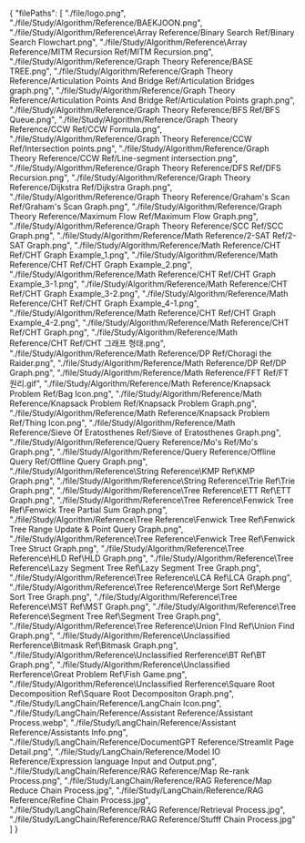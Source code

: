 {
  "filePaths": [
    "./file/logo.png",
    "./file/Study/Algorithm/Reference/BAEKJOON.png",
    "./file/Study/Algorithm/Reference\\Array Reference/Binary Search Ref/Binary Search Flowchart.png",
    "./file/Study/Algorithm/Reference\\Array Reference/MITM Recursion Ref/MITM Recursion.png",
    "./file/Study/Algorithm/Reference/Graph Theory Reference/BASE TREE.png",
    "./file/Study/Algorithm/Reference/Graph Theory Reference/Articulation Points And Bridge Ref/Articulation Bridges graph.png",
    "./file/Study/Algorithm/Reference/Graph Theory Reference/Articulation Points And Bridge Ref/Articulation Points graph.png",
    "./file/Study/Algorithm/Reference/Graph Theory Reference/BFS Ref/BFS Queue.png",
    "./file/Study/Algorithm/Reference/Graph Theory Reference/CCW Ref/CCW Formula.png",
    "./file/Study/Algorithm/Reference/Graph Theory Reference/CCW Ref/Intersection points.png",
    "./file/Study/Algorithm/Reference/Graph Theory Reference/CCW Ref/Line-segment intersection.png",
    "./file/Study/Algorithm/Reference/Graph Theory Reference/DFS Ref/DFS Recursion.png",
    "./file/Study/Algorithm/Reference/Graph Theory Reference/Dijkstra Ref/Dijkstra Graph.png",
    "./file/Study/Algorithm/Reference/Graph Theory Reference/Graham's Scan Ref/Graham's Scan Graph.png",
    "./file/Study/Algorithm/Reference/Graph Theory Reference/Maximum Flow Ref/Maximum Flow Graph.png",
    "./file/Study/Algorithm/Reference/Graph Theory Reference/SCC Ref/SCC Graph.png",
    "./file/Study/Algorithm/Reference/Math Reference/2-SAT Ref/2-SAT Graph.png",
    "./file/Study/Algorithm/Reference/Math Reference/CHT Ref/CHT Graph Example_1.png",
    "./file/Study/Algorithm/Reference/Math Reference/CHT Ref/CHT Graph Example_2.png",
    "./file/Study/Algorithm/Reference/Math Reference/CHT Ref/CHT Graph Example_3-1.png",
    "./file/Study/Algorithm/Reference/Math Reference/CHT Ref/CHT Graph Example_3-2.png",
    "./file/Study/Algorithm/Reference/Math Reference/CHT Ref/CHT Graph Example_4-1.png",
    "./file/Study/Algorithm/Reference/Math Reference/CHT Ref/CHT Graph Example_4-2.png",
    "./file/Study/Algorithm/Reference/Math Reference/CHT Ref/CHT Graph.png",
    "./file/Study/Algorithm/Reference/Math Reference/CHT Ref/CHT 그래프 형태.png",
    "./file/Study/Algorithm/Reference/Math Reference/DP Ref/Choragi the Raider.png",
    "./file/Study/Algorithm/Reference/Math Reference/DP Ref/DP Graph.png",
    "./file/Study/Algorithm/Reference/Math Reference/FFT Ref/FT 원리.gif",
    "./file/Study/Algorithm/Reference/Math Reference/Knapsack Problem Ref/Bag Icon.png",
    "./file/Study/Algorithm/Reference/Math Reference/Knapsack Problem Ref/Knapsack Problem Graph.png",
    "./file/Study/Algorithm/Reference/Math Reference/Knapsack Problem Ref/Thing Icon.png",
    "./file/Study/Algorithm/Reference/Math Reference/Sieve Of Eratosthenes Ref/Sieve of Eratosthenes Graph.png",
    "./file/Study/Algorithm/Reference/Query Reference/Mo's Ref/Mo's Graph.png",
    "./file/Study/Algorithm/Reference/Query Reference/Offline Query Ref/Offline Query Graph.png",
    "./file/Study/Algorithm/Reference\\String Reference\\KMP Ref\\KMP Graph.png",
    "./file/Study/Algorithm/Reference\\String Reference\\Trie Ref\\Trie Graph.png",
    "./file/Study/Algorithm/Reference\\Tree Reference\\ETT Ref\\ETT Graph.png",
    "./file/Study/Algorithm/Reference\\Tree Reference\\Fenwick Tree Ref\\Fenwick Tree Partial Sum Graph.png",
    "./file/Study/Algorithm/Reference\\Tree Reference\\Fenwick Tree Ref\\Fenwick Tree Range Update & Point Query Graph.png",
    "./file/Study/Algorithm/Reference\\Tree Reference\\Fenwick Tree Ref\\Fenwick Tree Struct Graph.png",
    "./file/Study/Algorithm/Reference\\Tree Reference\\HLD Ref\\HLD Graph.png",
    "./file/Study/Algorithm/Reference\\Tree Reference\\Lazy Segment Tree Ref\\Lazy Segment Tree Graph.png",
    "./file/Study/Algorithm/Reference\\Tree Reference\\LCA Ref\\LCA Graph.png",
    "./file/Study/Algorithm/Reference\\Tree Reference\\Merge Sort Ref\\Merge Sort Tree Graph.png",
    "./file/Study/Algorithm/Reference\\Tree Reference\\MST Ref\\MST Graph.png",
    "./file/Study/Algorithm/Reference\\Tree Reference\\Segment Tree Ref\\Segment Tree Graph.png",
    "./file/Study/Algorithm/Reference\\Tree Reference\\Union FInd Ref\\Union Find Graph.png",
    "./file/Study/Algorithm/Reference\\Unclassified Rerference\\Bitmask Ref\\Bitmask Graph.png",
    "./file/Study/Algorithm/Reference\\Unclassified Rerference\\BT Ref\\BT Graph.png",
    "./file/Study/Algorithm/Reference\\Unclassified Rerference\\Great Problem Ref\\Fish Game.png",
    "./file/Study/Algorithm/Reference\\Unclassified Rerference\\Square Root Decomposition Ref\\Square Root Decompositon Graph.png",
    "./file/Study/LangChain/Reference/LangChain Icon.png",
    "./file/Study/LangChain/Reference/Assistant Reference/Assistant Process.webp",
    "./file/Study/LangChain/Reference/Assistant Reference/Assistants Info.png",
    "./file/Study/LangChain/Reference/DocumentGPT Reference/Streamlit Page Detail.png",
    "./file/Study/LangChain/Reference/Model IO Reference/Expression language Input and Output.png",
    "./file/Study/LangChain/Reference/RAG Reference/Map Re-rank Process.png",
    "./file/Study/LangChain/Reference/RAG Reference/Map Reduce Chain Process.jpg",
    "./file/Study/LangChain/Reference/RAG Reference/Refine Chain Process.jpg",
    "./file/Study/LangChain/Reference/RAG Reference/Retrieval Process.jpg",
    "./file/Study/LangChain/Reference/RAG Reference/Stufff Chain Process.jpg"
  ]
}